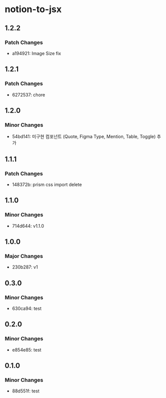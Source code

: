 # notion-to-jsx

## 1.2.2

### Patch Changes

- a194921: Image Size fix

## 1.2.1

### Patch Changes

- 6272537: chore

## 1.2.0

### Minor Changes

- 54bd141: 미구현 컴포넌트 (Quote, Figma Type, Mention, Table, Toggle) 추가

## 1.1.1

### Patch Changes

- 148372b: prism css import delete

## 1.1.0

### Minor Changes

- 714d644: v1.1.0

## 1.0.0

### Major Changes

- 230b287: v1

## 0.3.0

### Minor Changes

- 630ca94: test

## 0.2.0

### Minor Changes

- e854e85: test

## 0.1.0

### Minor Changes

- 88d551f: test

